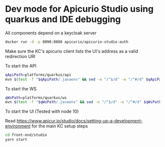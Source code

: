 # Dev mode for Apicurio Studio using quarkus and IDE debugging

All components depend on a keycloak server
```bash
docker run -d -p 8090:8080 apicurio/apicurio-studio-auth
```
Make sure the KC's apicurio client lists the UI's address as a valid redirection URI

To start the API
```bash
qApiPath=platforms/quarkus/api
mvn $(test -f "$qApiPath/.javaenv" && sed -e "/^$/d" -e "/^#/d" $qApiPath/.javaenv | xargs -r -n1 printf "-D%s ") -f $qApiPath/pom.xml quarkus:dev
```

To start the WS
```bash
qWsPath=platforms/quarkus/ws
mvn $(test -f "$qWsPath/.javaenv" && sed -e "/^$/d" -e "/^#/d" $qWsPath/.javaenv | xargs -r -n1 printf "-D%s ") -f $qWsPath/pom.xml quarkus:dev
```

To start the UI (Tested with node 10)

Read https://www.apicur.io/studio/docs/setting-up-a-development-environment for the main KC setup steps
```bash
cd front-end/studio
yarn start
```